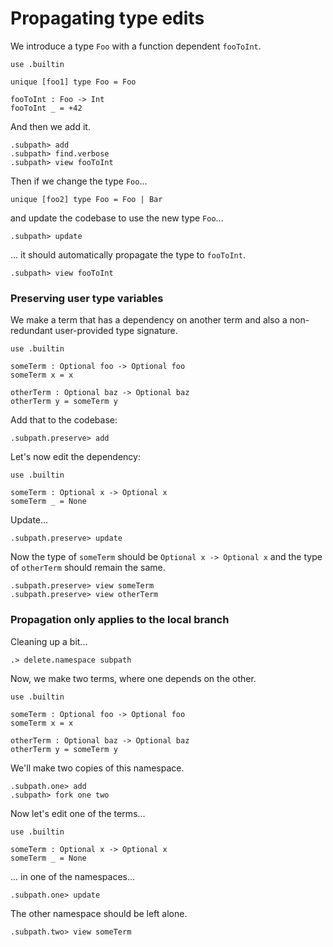 # Propagating type edits

We introduce a type `Foo` with a function dependent `fooToInt`.

```unison
use .builtin

unique [foo1] type Foo = Foo

fooToInt : Foo -> Int
fooToInt _ = +42
```

And then we add it.

```ucm
.subpath> add
.subpath> find.verbose
.subpath> view fooToInt
```

Then if we change the type `Foo`...

```unison
unique [foo2] type Foo = Foo | Bar
```

and update the codebase to use the new type `Foo`...

```ucm
.subpath> update
```

... it should automatically propagate the type to `fooToInt`.

```ucm
.subpath> view fooToInt
```

### Preserving user type variables

We make a term that has a dependency on another term and also a non-redundant
user-provided type signature.

```unison
use .builtin

someTerm : Optional foo -> Optional foo
someTerm x = x

otherTerm : Optional baz -> Optional baz
otherTerm y = someTerm y
```

Add that to the codebase:

```ucm
.subpath.preserve> add
```

Let's now edit the dependency:

```unison
use .builtin

someTerm : Optional x -> Optional x
someTerm _ = None
```

Update...

```ucm
.subpath.preserve> update
```

Now the type of `someTerm` should be `Optional x -> Optional x` and the 
type of `otherTerm` should remain the same.

```ucm
.subpath.preserve> view someTerm
.subpath.preserve> view otherTerm
```

### Propagation only applies to the local branch

Cleaning up a bit...

```ucm
.> delete.namespace subpath
```

Now, we make two terms, where one depends on the other.

```unison
use .builtin

someTerm : Optional foo -> Optional foo
someTerm x = x

otherTerm : Optional baz -> Optional baz
otherTerm y = someTerm y
```

We'll make two copies of this namespace.

```ucm
.subpath.one> add
.subpath> fork one two
```

Now let's edit one of the terms...

```unison
use .builtin

someTerm : Optional x -> Optional x
someTerm _ = None
```

... in one of the namespaces...

```ucm
.subpath.one> update
```

The other namespace should be left alone.

```ucm
.subpath.two> view someTerm
```

